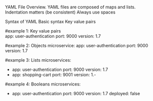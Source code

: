 YAML File Overview.
YAML files are composed of maps and lists.
Indentation matters (be consistent)
Always use spaces

Syntax of YAML
Basic syntax
Key value pairs

#example 1: Key value pairs  
app: user-authentication
port: 9000
version: 1.7

#example 2: Objects
microservice:
 app: user-authentication
 port: 9000
 version: 1.7

#example 3: Lists
 microservices:
  - app: user-authentication
    port: 9000
    version: 1.7
  - app: shopping-cart
    port: 9001
    version: 1.-

#example 4: Booleans
microservices:
 - app: user-authentication
   port: 9000
   version: 1.7
   deployed: false
